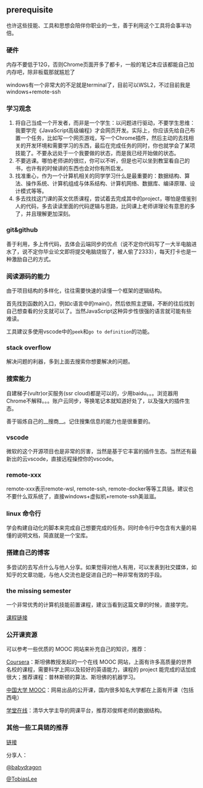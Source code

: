## prerequisite

也许这些技能、工具和思想会陪伴你职业的一生，善于利用这个工具将会事半功倍。

### 硬件

内存不要低于12G，否则Chrome页面开多了都卡，一般的笔记本应该都能自己加内存吧，除非板载那就尴尬了

windows有一个非常大的不足就是terminal了，目前可以WSL2，不过目前我是windows+remote-ssh

### 学习观念

1. 将自己当成一个开发者，而非是一个学生：以问题进行驱动，不要学生思维：我要学完《JavaScript高级编程》才会网页开发。实际上，你应该先给自己布置一个任务，比如写一个网页游戏，写一个Chrome插件，然后主动的去找相关的开发环境和需要学习的东西，最后在完成任务的同时，你也就学会了某项技能了。不要永远处于一个我要做的状态，而是我已经开始做的状态。
2. 不要逃课。哪怕老师讲的很烂，你可以不听，但是也可以坐到教室看自己的书，也许有的时候讲的东西也会对你有所启发。
3. 找准重心，作为一个计算机相关的同学学习什么是最重要的：数据结构、算法、操作系统、计算机组成与体系结构、计算机网络、数据库、编译原理、设计模式等等。
4. 多去找找这门课的英文优质课程，尝试着去完成其中的project，哪怕是借鉴别人的代码，多去读读里面的代码逻辑与思路，比同课上老师讲理论有意思的多了，并且理解更加深刻。

### git&github

善于利用，多上传代码，去体会云端同步的优点（说不定你代码写了一大半电脑进水了，说不定你毕业论文即将提交电脑烧毁了，被人偷了2333），每天打卡也是一种激励自己的方式。

### 阅读源码的能力

由于项目结构的多样化，往往需要快速的读懂一个框架的逻辑结构。

首先找到函数的入口，例如c语言中的main()，然后依照主逻辑，不断的往后找到自己想查看的分支就可以了。当然JavaScript这种异步性很强的语言就可能有些难读。

工具建议多使用vscode中的`peek`和`go to definition`的功能。

### stack overflow

解决问题的利器，多到上面去搜索你想要解决的问题。

### 搜索能力

自建梯子(vultr)or买服务(ssr cloud)都是可以的，少用baidu。。。浏览器用Chrome不解释。。。账户云同步，等换笔记本就知道好处了，以及强大的插件生态。

善于锻炼自己的__搜商__。记住搜集信息的能力也是很重要的。

### vscode

微软的这个开源项目也是非常的厉害，当然是基于它丰富的插件生态。当然还有最新出的云vscode，直接远程操控你的vscode。

### remote-xxx

remote-xxx表示remote-wsl, remote-ssh, remote-docker等等工具链。建议也不要什么双系统了，直接windows+虚拟机+remote-ssh美滋滋。

### linux 命令行

学会构建自动化的脚本来完成自己想要完成的任务。同时命令行中包含有大量的易懂的说明文档，简直就是一个宝库。

### 搭建自己的博客

多尝试的去写点什么与他人分享。如果觉得对他人有用，可以发表到社交媒体，如知乎的文章功能，与他人交流也是促进自己的一种非常有效的手段。

### the missing semester

一个非常优秀的计算机技能前置课程，建议当看到这篇文章的时候，直接学完。

[课程链接](<https://missing.csail.mit.edu/>)

### 公开课资源

可以参考一些优质的 MOOC 网站来补充自己的知识，推荐：

[Coursera](https://www.course.org)：斯坦佛教授发起的一个在线 MOOC 网站，上面有许多高质量的世界名校的课程，需要科学上网以及较好的英语能力，课程的 project 能完成的话加成很大；推荐课程：普林斯顿的算法、斯坦佛的机器学习。

[中国大学 MOOC](https://www.icourse163.org/)：网易出品的公开课，国内很多知名大学都在上面有开课（包括西电）

[学堂在线](http://www.xuetangx.com/)：清华大学主导的网课平台，推荐邓俊辉老师的数据结构。

### 其他一些工具链的推荐

[链接](<https://myskilltree.readthedocs.io/zh_CN/latest/2_setup/setup.html>)





分享人：

[@babydragon](<https://github.com/baolintian>)

[@TobiasLee](https://github.com/TobiasLee)


